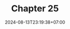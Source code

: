---
weight: 4100
title: "Chapter 25"
description: "Command"
icon: "article"
date: "2024-08-13T23:19:38+07:00"
lastmod: "2024-08-13T23:19:38+07:00"
draft: false
toc: true
---